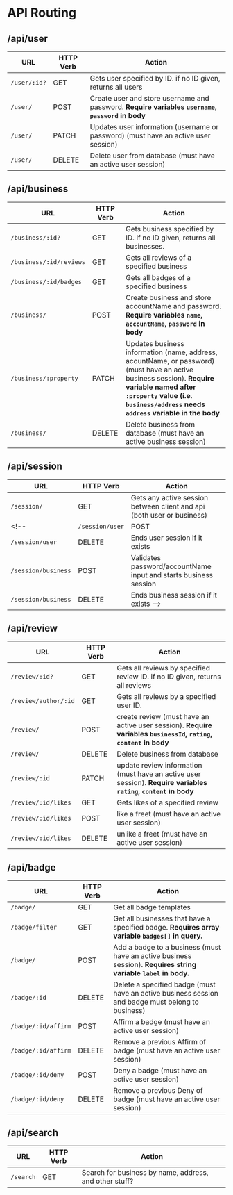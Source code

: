 # API Routing

## /api/user
| **URL**        | **HTTP Verb** |  **Action**|
|----------------|---------------|------------|
| `/user/:id?`   | GET           | Gets user specified by ID. if no ID given, returns all users
| `/user/`       | POST          | Create user and store username and password.  **Require variables `username`, `password` in body**     
| `/user/`       | PATCH         | Updates user information (username or password) (must have an active user session)
| `/user/`       | DELETE        | Delete user from database (must have an active user session)

## /api/business
| **URL**                | **HTTP Verb** |  **Action**|
|------------------------|---------------|------------|
| `/business/:id?`       | GET           | Gets business specified by ID. if no ID given, returns all businesses.
| `/business/:id/reviews`| GET           | Gets all reviews of a specified business
| `/business/:id/badges` | GET           | Gets all badges of a specified business
| `/business/`           | POST          | Create business and store accountName and password. **Require variables `name`, `accountName`, `password` in body**   
| `/business/:property`  | PATCH         | Updates business information (name, address, acountName, or password) (must have an active business session).  **Require variable named after `:property` value (i.e. `business/address` needs `address` variable  in the body** 
| `/business/`           | DELETE        | Delete business from database (must have an active business session)

## /api/session
| **URL**              | **HTTP Verb** |  **Action**|
|----------------------|---------------|------------|
| `/session/`          | GET           | Gets any active session between client and api (both user or business)
<!-- | `/session/user`      | POST          | Validates password/username input and starts user session
| `/session/user`      | DELETE        | Ends user session if it exists
| `/session/business`  | POST          | Validates password/accountName input and starts business session
| `/session/business`  | DELETE        | Ends business session if it exists -->

## /api/review
| **URL**              | **HTTP Verb** |  **Action**|
|----------------------|---------------|------------|
| `/review/:id?`       | GET           | Gets all reviews by specified review ID. if no ID given, returns all reviews
| `/review/author/:id` | GET           | Gets all reviews by a specified user ID.
| `/review/`           | POST          | create review (must have an active user session). **Require variables `businessId`, `rating`, `content` in body** 
| `/review/`           | DELETE        | Delete business from database
| `/review/:id`        | PATCH         | update review information (must have an active user session). **Require variables `rating`, `content` in body** 
| `/review/:id/likes`  | GET           | Gets likes of a specified review 
| `/review/:id/likes`  | POST          | like a freet (must have an active user session)
| `/review/:id/likes`  | DELETE        | unlike a freet (must have an active user session)

## /api/badge
| **URL**             | **HTTP Verb** |  **Action**|
|---------------------|---------------|------------|
| `/badge/`           | GET           | Get all badge templates
| `/badge/filter`     | GET           | Get all businesses that have a specified badge. **Requires array variable `badges[]` in query.**
| `/badge/`           | POST          | Add a badge to a business (must have an active business session). **Requires string variable `label` in body.**
| `/badge/:id`        | DELETE        | Delete a specified badge (must have an active business session and badge must belong to business)
| `/badge/:id/affirm` | POST          | Affirm a badge (must have an active user session)  
| `/badge/:id/affirm` | DELETE        | Remove a previous Affirm of badge (must have an active user session)
| `/badge/:id/deny`   | POST          | Deny a badge (must have an active user session)
| `/badge/:id/deny`   | DELETE        | Remove a previous Deny of badge (must have an active user session)

## /api/search
| **URL**       | **HTTP Verb** |  **Action**|
|---------------|---------------|------------|
| `/search`     | GET           | Search for business by name, address, and other stuff?